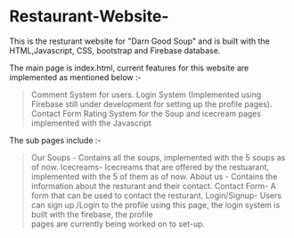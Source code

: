 # Restaurant-Website-

This is the resturant website for "Darn Good Soup" and is built with the HTML,Javascript, CSS, bootstrap and Firebase database.

The main page is index.html, current features for this website are implemented as mentioned below :-

>Comment System for users.
>Login System (Implemented using Firebase still under development 
 for setting up the profile pages).
>Contact Form
>Rating System for the Soup and icecream pages implemented with the Javascript

The sub pages include :-
>Our Soups - Contains all the soups, implemented with the 5 soups as of now.
>Icecreams- Icecreams that are offered by the restuarant, implemented with the 5 of them as of now.
>About us - Contains the information about the resturant and their contact.
>Contact Form- A form that can be used to contact the resturant.
>Login/Signup- Users can sign up /Login to the profile using this page, the login system is built with the firebase, the profile  
               pages are currently being worked on to set-up.
